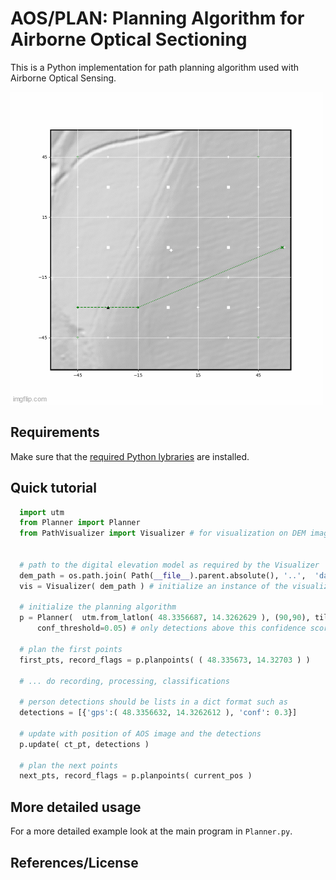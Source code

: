 
# AOS/PLAN: Planning Algorithm for Airborne Optical Sectioning

This is a Python implementation for path planning algorithm used with Airborne Optical Sensing. 

![alt text](../img/planning.gif)

## Requirements

Make sure that the [required Python lybraries](../requirements.txt) are installed.

## Quick tutorial


```py
  import utm
  from Planner import Planner
  from PathVisualizer import Visualizer # for visualization on DEM image
  

  # path to the digital elevation model as required by the Visualizer
  dem_path = os.path.join( Path(__file__).parent.absolute(), '..',  'data', 'open_field', 'DEM' )
  vis = Visualizer( dem_path ) # initialize an instance of the visualizer (this is optional)

  # initialize the planning algorithm
  p = Planner(  utm.from_latlon( 48.3356687, 14.3262629 ), (90,90), tile_distance=30 , debug=True, vis=vis, 
      conf_threshold=0.05) # only detections above this confidence score are resampled

  # plan the first points
  first_pts, record_flags = p.planpoints( ( 48.335673, 14.32703 ) )

  # ... do recording, processing, classifications 
  
  # person detections should be lists in a dict format such as
  detections = [{'gps':( 48.3356632, 14.3262612 ), 'conf': 0.3}]

  # update with position of AOS image and the detections 
  p.update( ct_pt, detections )

  # plan the next points
  next_pts, record_flags = p.planpoints( current_pos )
```

## More detailed usage

For a more detailed example look at the main program in `Planner.py`.

## References/License

